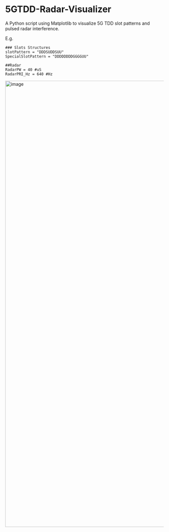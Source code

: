 # 5GTDD-Radar-Visualizer
A Python script using Matplotlib to visualize 5G TDD slot patterns and pulsed radar interference.

E.g.
```
### Slots Structures
slotPattern = "DDDSUDDSUU"
SpecialSlotPattern = "DDDDDDDDGGGGUU"

##Radar
RadarPW = 40 #uS
RadarPRI_Hz = 640 #Hz
```
<img width="1416" alt="image" src="https://github.com/macclab-stevens/5GTDD-Radar-Visualizer/assets/163568786/423c4912-5fc6-4a96-887d-db11edaef093">
